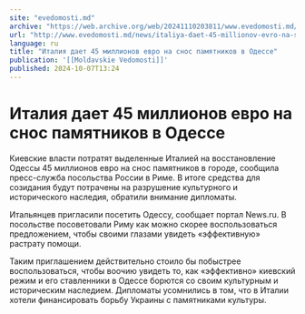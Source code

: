 ```yaml
---
site: "evedomosti.md"
archive: "https://web.archive.org/web/20241110203811/www.evedomosti.md/news/italiya-daet-45-millionov-evro-na-snos-pamyatnikov-v-odesse"
url: "http://www.evedomosti.md/news/italiya-daet-45-millionov-evro-na-snos-pamyatnikov-v-odesse"
language: ru
title: "Италия дает 45 миллионов евро на снос памятников в Одессе"
publication: '[[Moldavskie Vedomosti]]'
published: 2024-10-07T13:24
---
```


# Италия дает 45 миллионов евро на снос памятников в Одессе

Киевские власти потратят выделенные Италией на восстановление Одессы 45 миллионов евро на снос памятников в городе, сообщила пресс-служба посольства России в Риме. В итоге средства для созидания будут потрачены на разрушение культурного и исторического наследия, обратили внимание дипломаты.

Итальянцев пригласили посетить Одессу, сообщает портал News.ru. В посольстве посоветовали Риму как можно скорее воспользоваться предложением, чтобы своими глазами увидеть «эффективную» растрату помощи.

Таким приглашением действительно стоило бы побыстрее воспользоваться, чтобы воочию увидеть то, как «эффективно» киевский режим и его ставленники в Одессе борются со своим культурным и историческим наследием. Дипломаты усомнились в том, что в Италии хотели финансировать борьбу Украины с памятниками культуры.